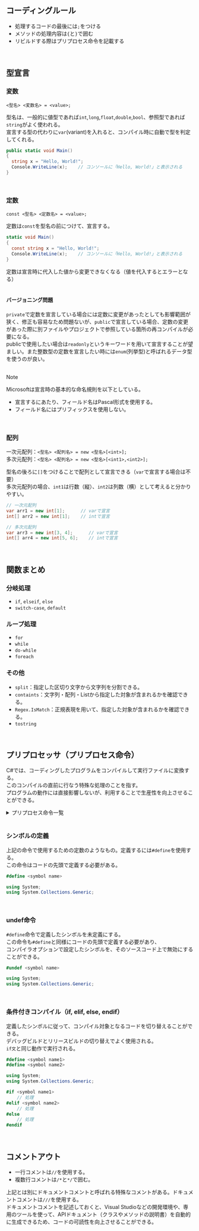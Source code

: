 ## コーディングルール
- 処理するコードの最後には`;`をつける
- メソッドの処理内容は`{`と`}`で囲む
- リビルドする際はプリプロセス命令を記載する
<br>

## 型宣言
### 変数
`<型名> <変数名> = <value>;`<br>

型名は、一般的に値型であれば`int`,`long`,`float`,`double`,`bool`、参照型であれば`string`がよく使われる。<br>
宣言する型の代わりに`var`(variant)を入れると、コンパイル時に自動で型を判定してくれる。<br>

```C#
public static void Main()
{
  string x = "Hello, World!";
  Console.WriteLine(x);    // コンソールに「Hello, World!」と表示される
}
```
<br>

### 定数
`const <型名> <定数名> = <value>;`<br>

定数は`const`を型名の前につけて、宣言する。<br>
```C#
static void Main()
{
  const string x = "Hello, World!";
  Console.WriteLine(x);    // コンソールに「Hello, World!」と表示される
}
```
定数は宣言時に代入した値から変更できなくなる（値を代入するとエラーとなる）<br>
<br>

#### バージョニング問題
`private`で定数を宣言している場合には定数に変更があったとしても影響範囲が狭く、修正も容易なため問題ないが、`public`で宣言している場合、定数の変更があった際に別ファイルやプロジェクトで参照している箇所の再コンパイルが必要になる。<br>
publicで使用したい場合は`readonly`というキーワードを用いて宣言することが望ましい。また整数型の定数を宣言したい時には`enum`(列挙型)と呼ばれるデータ型を使うのが良い。<br>
<br>

> [!NOTE]
> Microsoftは宣言時の基本的な命名規則を以下としている。<br>
> - 宣言するにあたり、フィールド名はPascal形式を使用する。<br>
> - フィールド名にはプリフィックスを使用しない。
<br>

### 配列
一次元配列：`<型名> <配列名> = new <型名>[<int>];`<br>
多次元配列：`<型名> <配列名> = new <型名>[<int1>,<int2>];`<br>

型名の後ろに`[]`をつけることで配列として宣言できる（`var`で宣言する場合は不要）<br>
多次元配列の場合、`int1`は行数（縦）、`int2`は列数（横）として考えると分かりやすい。<br>
```C#
// 一次元配列
var arr1 = new int[1];      // varで宣言
int[] arr2 = new int[1];    // intで宣言

// 多次元配列
var arr3 = new int[3, 4];      // varで宣言
int[] arr4 = new int[5, 6];    // intで宣言
```
<br>


## 関数まとめ
### 分岐処理
- `if`, `elseif`, `else`
- `switch-case`, `default`

### ループ処理
- `for`
- `while`
- `do-while`
- `foreach`

### その他
- `split`：指定した区切り文字から文字列を分割できる。
- `containts`：文字列・配列・Listから指定した対象が含まれるかを確認できる。
- `Regex.IsMatch`：正規表現を用いて、指定した対象が含まれるかを確認できる。
- `tostring`
<br>

## プリプロセッサ（プリプロセス命令）
C#では、コーディングしたプログラムをコンパイルして実行ファイルに変換する。<br>
このコンパイルの直前に行なう特殊な処理のことを指す。<br>
プログラムの動作には直接影響しないが、利用することで生産性を向上させることができる。<br>
<details><summary>プリプロセス命令一覧</summary><ul><li>define</li><li>if</li><li>elif</li><li>else</li><li>endif</li><li>error</li><li>line</li><li>nullable</li><li>pragma</li><li>pragma checksum</li><li>pragma warning</li><li>region</li><li>end region</li><li>undef</li><li>warning</li></ul></details>
<br>

### シンボルの定義
上記の命令で使用するための定数のようなもの。定義するには`#define`を使用する。<br>
この命令はコードの先頭で定義する必要がある。<br>
```C#
#define <symbol name>

using System;
using System.Collections.Generic;
```
<br>

### undef命令
`#define`命令で定義したシンボルを未定義にする。<br>
この命令も`#define`と同様にコードの先頭で定義する必要があり、<br>
コンパイラオプションで設定したシンボルを、そのソースコード上で無効にすることができる。<br>
```C#
#undef <symbol name>

using System;
using System.Collections.Generic;
```
<br>

### 条件付きコンパイル（if, elif, else, endif）
定義したシンボルに従って、コンパイル対象となるコードを切り替えることができる。<br>
デバッグビルドとリリースビルドの切り替えでよく使用される。<br>
`if文`と同じ動作で実行される。<br>
```C#
#define <symbol name1>
#define <symbol name2>

using System;
using System.Collections.Generic;

#if <symbol name1>
    // 処理
#elif <symbol name2>
    // 処理
#else
    // 処理
#endif
```
<br>

## コメントアウト
- 一行コメントは`//`を使用する。<br>
- 複数行コメントは`/*`と`*/`で囲む。<br>

上記とは別にドキュメントコメントと呼ばれる特殊なコメントがある。ドキュメントコメントは`///`を使用する。<br>
ドキュメントコメントを記述しておくと、Visual Studioなどの開発環境や、専用のツールを使って、APIドキュメント（クラスやメソッドの説明書）を自動的に生成できるため、コードの可読性を向上させることができる。
